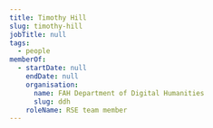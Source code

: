 ```yaml
---
title: Timothy Hill
slug: timothy-hill
jobTitle: null
tags:
  - people
memberOf:
  - startDate: null
    endDate: null
    organisation:
      name: FAH Department of Digital Humanities
      slug: ddh
    roleName: RSE team member
---
```

